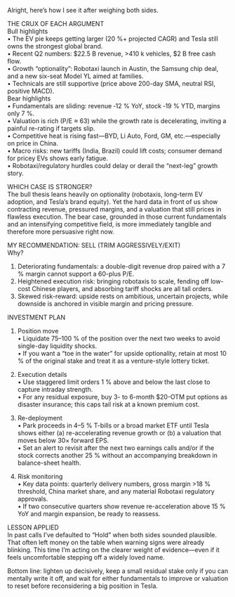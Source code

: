 Alright, here’s how I see it after weighing both sides.

THE CRUX OF EACH ARGUMENT  
Bull highlights  
• The EV pie keeps getting larger (20 %+ projected CAGR) and Tesla still owns the strongest global brand.  
• Recent Q2 numbers: $22.5 B revenue, >410 k vehicles, $2 B free cash flow.  
• Growth “optionality”: Robotaxi launch in Austin, the Samsung chip deal, and a new six-seat Model YL aimed at families.  
• Technicals are still supportive (price above 200-day SMA, neutral RSI, positive MACD).  
Bear highlights  
• Fundamentals are sliding: revenue ‑12 % YoY, stock ‑19 % YTD, margins only 7 %.  
• Valuation is rich (P/E ≈ 63) while the growth rate is decelerating, inviting a painful re-rating if targets slip.  
• Competitive heat is rising fast—BYD, Li Auto, Ford, GM, etc.—especially on price in China.  
• Macro risks: new tariffs (India, Brazil) could lift costs; consumer demand for pricey EVs shows early fatigue.  
• Robotaxi/regulatory hurdles could delay or derail the “next-leg” growth story.

WHICH CASE IS STRONGER?  
The bull thesis leans heavily on optionality (robotaxis, long-term EV adoption, and Tesla’s brand equity). Yet the hard data in front of us show contracting revenue, pressured margins, and a valuation that still prices in flawless execution. The bear case, grounded in those current fundamentals and an intensifying competitive field, is more immediately tangible and therefore more persuasive right now.

MY RECOMMENDATION: SELL (TRIM AGGRESSIVELY/EXIT)  
Why?  
1. Deteriorating fundamentals: a double-digit revenue drop paired with a 7 % margin cannot support a 60-plus P/E.  
2. Heightened execution risk: bringing robotaxis to scale, fending off low-cost Chinese players, and absorbing tariff shocks are all tall orders.  
3. Skewed risk-reward: upside rests on ambitious, uncertain projects, while downside is anchored in visible margin and pricing pressure.

INVESTMENT PLAN

1. Position move  
• Liquidate 75–100 % of the position over the next two weeks to avoid single-day liquidity shocks.  
• If you want a “toe in the water” for upside optionality, retain at most 10 % of the original stake and treat it as a venture-style lottery ticket.

2. Execution details  
• Use staggered limit orders 1 % above and below the last close to capture intraday strength.  
• For any residual exposure, buy 3- to 6-month $20-OTM put options as disaster insurance; this caps tail risk at a known premium cost.

3. Re-deployment  
• Park proceeds in 4–5 % T-bills or a broad market ETF until Tesla shows either (a) re-accelerating revenue growth or (b) a valuation that moves below 30× forward EPS.  
• Set an alert to revisit after the next two earnings calls and/or if the stock corrects another 25 % without an accompanying breakdown in balance-sheet health.

4. Risk monitoring  
• Key data points: quarterly delivery numbers, gross margin >18 % threshold, China market share, and any material Robotaxi regulatory approvals.  
• If two consecutive quarters show revenue re-acceleration above 15 % YoY and margin expansion, be ready to reassess.

LESSON APPLIED  
In past calls I’ve defaulted to “Hold” when both sides sounded plausible. That often left money on the table when warning signs were already blinking. This time I’m acting on the clearer weight of evidence—even if it feels uncomfortable stepping off a widely loved name.

Bottom line: lighten up decisively, keep a small residual stake only if you can mentally write it off, and wait for either fundamentals to improve or valuation to reset before reconsidering a big position in Tesla.